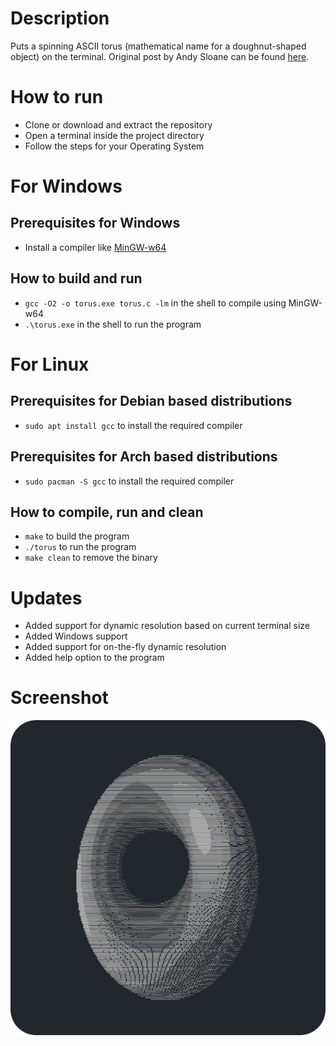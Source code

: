 # Description

Puts a spinning ASCII torus (mathematical name for a doughnut-shaped object) on the terminal. Original post by Andy Sloane can be found [here](https://www.a1k0n.net/2011/07/20/donut-math.html).

# How to run

- Clone or download and extract the repository
- Open a terminal inside the project directory
- Follow the steps for your Operating System

# For Windows

## Prerequisites for Windows

- Install a compiler like [MinGW-w64](https://sourceforge.net/projects/mingw-w64/)

## How to build and run

- `gcc -O2 -o torus.exe torus.c -lm` in the shell to compile using MinGW-w64
- `.\torus.exe` in the shell to run the program

# For Linux

## Prerequisites for Debian based distributions

- `sudo apt install gcc` to install the required compiler

## Prerequisites for Arch based distributions

- `sudo pacman -S gcc` to install the required compiler

## How to compile, run and clean

- `make` to build the program
- `./torus` to run the program
- `make clean` to remove the binary

# Updates

- Added support for dynamic resolution based on current terminal size
- Added Windows support
- Added support for on-the-fly dynamic resolution
- Added help option to the program

# Screenshot

![Screenshot](blob/screenshot.png)
